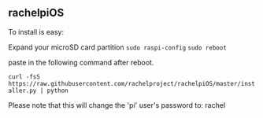 rachelpiOS
---------------

To install is easy:

Expand your microSD card partition
`sudo raspi-config`
`sudo reboot`

paste in the following command after reboot.

`curl -fsS https://raw.githubusercontent.com/rachelproject/rachelpiOS/master/installer.py | python`

Please note that this will change the 'pi' user's password to: rachel
